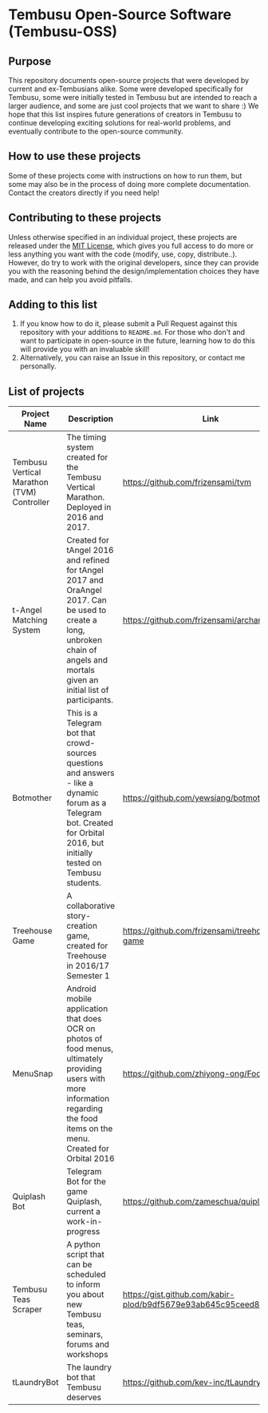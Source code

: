 # Tembusu Open-Source Software (Tembusu-OSS)

## Purpose
This repository documents open-source projects that were developed by current and ex-Tembusians alike. Some were developed specifically for Tembusu, some were initially tested in Tembusu but are intended to reach a larger audience, and some are just cool projects that we want to share :) We hope that this list inspires future generations of creators in Tembusu to continue developing exciting solutions for real-world problems, and eventually contribute to the open-source community. 

## How to use these projects
Some of these projects come with instructions on how to run them, but some may also be in the process of doing more complete documentation. Contact the creators directly if you need help! 

## Contributing to these projects
Unless otherwise specified in an individual project, these projects are released under the [MIT License](https://opensource.org/licenses/MIT), which gives you full access to do more or less anything you want with the code (modify, use, copy, distribute..). However, do try to work with the original developers, since they can provide you with the reasoning behind the design/implementation choices they have made, and can help you avoid pitfalls. 

## Adding to this list
1. If you know how to do it, please submit a Pull Request against this repository with your additions to `README.md`. For those who don't and want to participate in open-source in the future, learning how to do this will provide you with an invaluable skill!
2. Alternatively, you can raise an Issue in this repository, or contact me personally. 

## List of projects
| Project Name | Description | Link |
| --- | --- | --- |
| Tembusu Vertical Marathon (TVM) Controller | The timing system created for the Tembusu Vertical Marathon. Deployed in 2016 and 2017. | https://github.com/frizensami/tvm |
| t-Angel Matching System | Created for tAngel 2016 and refined for tAngel 2017 and OraAngel 2017. Can be used to create a long, unbroken chain of angels and mortals given an initial list of participants. | https://github.com/frizensami/archangel |
| Botmother | This is a Telegram bot that crowd-sources questions and answers - like a dynamic forum as a Telegram bot. Created for Orbital 2016, but initially tested on Tembusu students. | https://github.com/yewsiang/botmother |
| Treehouse Game | A collaborative story-creation game, created for Treehouse in 2016/17 Semester 1 | https://github.com/frizensami/treehouse-game |
| MenuSnap | Android mobile application that does OCR on photos of food menus, ultimately providing users with more information regarding the food items on the menu. Created for Orbital 2016 | https://github.com/zhiyong-ong/Food_Search |
| Quiplash Bot | Telegram Bot for the game Quiplash, current a work-in-progress | https://github.com/zameschua/quiplash_bot |
| Tembusu Teas Scraper | A python script that can be scheduled to inform you about new Tembusu teas, seminars, forums and workshops | https://gist.github.com/kabir-plod/b9df5679e93ab645c95ceed8967d527f |
| tLaundryBot | The laundry bot that Tembusu deserves | https://github.com/kev-inc/tLaundryBot/ |

